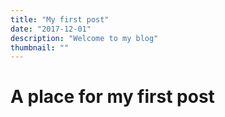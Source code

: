 ```yaml
---
title: "My first post"
date: "2017-12-01"
description: "Welcome to my blog"
thumbnail: ""
---
```

# A place for my first post
